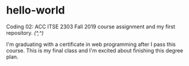 # hello-world
Coding 02: ACC ITSE 2303 Fall 2019 course assignment and my first repository. *(^,^)*

I'm graduating with a certificate in web programming after I pass this course.
This is my final class and I'm excited about finishing this degree plan.
